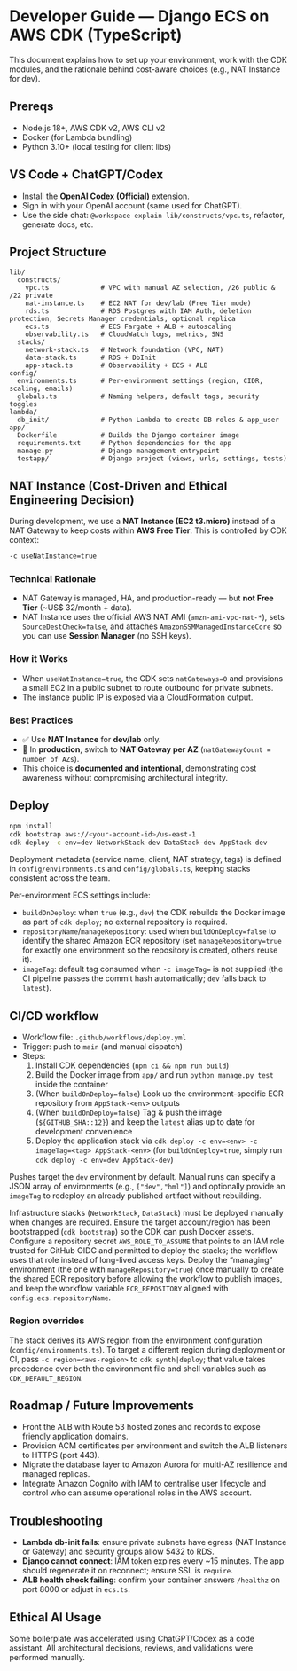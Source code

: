 # Developer Guide — Django ECS on AWS CDK (TypeScript)

This document explains how to set up your environment, work with the CDK modules, and the rationale behind cost-aware choices (e.g., NAT Instance for dev).

## Prereqs
- Node.js 18+, AWS CDK v2, AWS CLI v2
- Docker (for Lambda bundling)
- Python 3.10+ (local testing for client libs)

## VS Code + ChatGPT/Codex
- Install the **OpenAI Codex (Official)** extension.
- Sign in with your OpenAI account (same used for ChatGPT).
- Use the side chat: `@workspace explain lib/constructs/vpc.ts`, refactor, generate docs, etc.

## Project Structure
```
lib/
  constructs/
    vpc.ts             # VPC with manual AZ selection, /26 public & /22 private
    nat-instance.ts    # EC2 NAT for dev/lab (Free Tier mode)
    rds.ts             # RDS Postgres with IAM Auth, deletion protection, Secrets Manager credentials, optional replica
    ecs.ts             # ECS Fargate + ALB + autoscaling
    observability.ts   # CloudWatch logs, metrics, SNS
  stacks/
    network-stack.ts   # Network foundation (VPC, NAT)
    data-stack.ts      # RDS + DbInit
    app-stack.ts       # Observability + ECS + ALB
config/
  environments.ts      # Per-environment settings (region, CIDR, scaling, emails)
  globals.ts           # Naming helpers, default tags, security toggles
lambda/
  db_init/             # Python Lambda to create DB roles & app_user
app/
  Dockerfile           # Builds the Django container image
  requirements.txt     # Python dependencies for the app
  manage.py            # Django management entrypoint
  testapp/             # Django project (views, urls, settings, tests)
```

## NAT Instance (Cost-Driven and Ethical Engineering Decision)

During development, we use a **NAT Instance (EC2 t3.micro)** instead of a NAT Gateway to keep costs within **AWS Free Tier**. This is controlled by CDK context:
```bash
-c useNatInstance=true
```

### Technical Rationale
- NAT Gateway is managed, HA, and production-ready — but **not Free Tier** (~US$ 32/month + data).
- NAT Instance uses the official AWS NAT AMI (`amzn-ami-vpc-nat-*`), sets `SourceDestCheck=false`, and attaches `AmazonSSMManagedInstanceCore` so you can use **Session Manager** (no SSH keys).

### How it Works
- When `useNatInstance=true`, the CDK sets `natGateways=0` and provisions a small EC2 in a public subnet to route outbound for private subnets.
- The instance public IP is exposed via a CloudFormation output.

### Best Practices
- ✅ Use **NAT Instance** for **dev/lab** only.
- 🚫 In **production**, switch to **NAT Gateway per AZ** (`natGatewayCount = number of AZs`).
- This choice is **documented and intentional**, demonstrating cost awareness without compromising architectural integrity.

## Deploy
```bash
npm install
cdk bootstrap aws://<your-account-id>/us-east-1
cdk deploy -c env=dev NetworkStack-dev DataStack-dev AppStack-dev
```

Deployment metadata (service name, client, NAT strategy, tags) is defined in
`config/environments.ts` and `config/globals.ts`, keeping stacks consistent across
the team.

Per-environment ECS settings include:
- `buildOnDeploy`: when `true` (e.g., `dev`) the CDK rebuilds the Docker image as part of `cdk deploy`; no external repository is required.
- `repositoryName`/`manageRepository`: used when `buildOnDeploy=false` to identify the shared Amazon ECR repository (set `manageRepository=true` for exactly one environment so the repository is created, others reuse it).
- `imageTag`: default tag consumed when `-c imageTag=` is not supplied (the CI pipeline passes the commit hash automatically; `dev` falls back to `latest`).

## CI/CD workflow
- Workflow file: `.github/workflows/deploy.yml`
- Trigger: push to `main` (and manual dispatch)
- Steps:
  1. Install CDK dependencies (`npm ci && npm run build`)
  2. Build the Docker image from `app/` and run `python manage.py test` inside the container
  3. (When `buildOnDeploy=false`) Look up the environment-specific ECR repository from `AppStack-<env>` outputs
  4. (When `buildOnDeploy=false`) Tag & push the image (`${GITHUB_SHA::12}`) and keep the `latest` alias up to date for development convenience
  5. Deploy the application stack via `cdk deploy -c env=<env> -c imageTag=<tag> AppStack-<env>` (for `buildOnDeploy=true`, simply run `cdk deploy -c env=dev AppStack-dev`)

Pushes target the `dev` environment by default. Manual runs can specify a JSON array of environments (e.g., `["dev","hml"]`) and optionally provide an `imageTag` to redeploy an already published artifact without rebuilding.

Infrastructure stacks (`NetworkStack`, `DataStack`) must be deployed manually when changes are required. Ensure the target account/region has been bootstrapped (`cdk bootstrap`) so the CDK can push Docker assets. Configure a repository secret `AWS_ROLE_TO_ASSUME` that points to an IAM role trusted for GitHub OIDC and permitted to deploy the stacks; the workflow uses that role instead of long-lived access keys. Deploy the “managing” environment (the one with `manageRepository=true`) once manually to create the shared ECR repository before allowing the workflow to publish images, and keep the workflow variable `ECR_REPOSITORY` aligned with `config.ecs.repositoryName`.

### Region overrides
The stack derives its AWS region from the environment configuration (`config/environments.ts`). To target a different region during deployment or CI, pass `-c region=<aws-region>` to `cdk synth|deploy`; that value takes precedence over both the environment file and shell variables such as `CDK_DEFAULT_REGION`.

## Roadmap / Future Improvements
- Front the ALB with Route 53 hosted zones and records to expose friendly application domains.
- Provision ACM certificates per environment and switch the ALB listeners to HTTPS (port 443).
- Migrate the database layer to Amazon Aurora for multi-AZ resilience and managed replicas.
- Integrate Amazon Cognito with IAM to centralise user lifecycle and control who can assume operational roles in the AWS account.

## Troubleshooting
- **Lambda db-init fails**: ensure private subnets have egress (NAT Instance or Gateway) and security groups allow 5432 to RDS.
- **Django cannot connect**: IAM token expires every ~15 minutes. The app should regenerate it on reconnect; ensure SSL is `require`.
- **ALB health check failing**: confirm your container answers `/healthz` on port 8000 or adjust in `ecs.ts`.

## Ethical AI Usage
Some boilerplate was accelerated using ChatGPT/Codex as a code assistant. All architectural decisions, reviews, and validations were performed manually.
